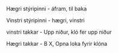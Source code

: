 Hægri stýripinni - áfram, til baka

Vinstri stýripinni - hægri, vinstri

vinstri takkar - Upp niður, kló fer upp niður

Hægri takkar - B X, Opna loka fyrir klóna
